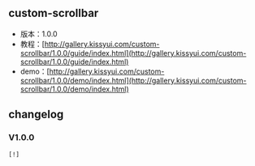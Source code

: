 ## custom-scrollbar

* 版本：1.0.0
* 教程：[http://gallery.kissyui.com/custom-scrollbar/1.0.0/guide/index.html](http://gallery.kissyui.com/custom-scrollbar/1.0.0/guide/index.html)
* demo：[http://gallery.kissyui.com/custom-scrollbar/1.0.0/demo/index.html](http://gallery.kissyui.com/custom-scrollbar/1.0.0/demo/index.html)

## changelog

### V1.0.0

    [!]


